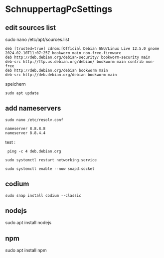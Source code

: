 # SchnuppertagPcSettings

## edit sources list
sudo nano /etc/apt/sources.list
```
deb [trusted=true] cdrom:[Official Debian GNU/Linux Live 12.5.0 gnome 2024-02-10T11:07:25Z bookworm main non-free-firmware
deb http://deb.debian.org/debian-security/ bookworm-security main
deb-src http://ftp.us.debian.org/debian/ bookworm main contrib non-free
deb http://deb.debian.org/debian bookworm main
deb-src http://deb.debian.org/debian bookworm main
```
speichern
```
sudo apt update
```

## add nameservers
```
sudo nano /etc/resolv.conf
```
```
nameserver 8.8.8.8
nameserver 8.8.4.4
```
test :
```
 ping -c 4 deb.debian.org
```
```
sudo systemctl restart networking.service

sudo systemctl enable --now snapd.socket
```
## codium
```
sudo snap install codium --classic
```

## nodejs
sudo apt install nodejs
## npm
sudo apt install npm
